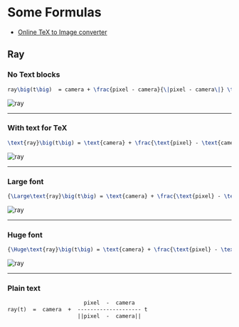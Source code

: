# Some Formulas

* [Online TeX to Image converter](http://www.sciweavers.org/free-online-latex-equation-editor)

## Ray

### No Text blocks

```tex
ray\big(t\big)  = camera + \frac{pixel - camera}{\|pixel - camera\|} \times t
```

![ray](https://render.githubusercontent.com/render/math?math=ray%5Cbig%28t%5Cbig%29%20%20%3D%20camera%20%2B%20%5Cfrac%7Bpixel%20-%20camera%7D%7B%5C%7Cpixel%20-%20camera%5C%7C%7D%20%5Ctimes%20t&mode=inline)

---

### With text for TeX

```tex
\text{ray}\big(t\big) = \text{camera} + \frac{\text{pixel} - \text{camera}}{\|\text{pixel} - \text{camera}\|} \times \text{t}
```

![ray](https://render.githubusercontent.com/render/math?math=%5Ctext%7Bray%7D%5Cbig%28t%5Cbig%29%20%3D%20%5Ctext%7Bcamera%7D%20%2B%20%5Cfrac%7B%5Ctext%7Bpixel%7D%20-%20%5Ctext%7Bcamera%7D%7D%7B%5C%7C%5Ctext%7Bpixel%7D%20-%20%5Ctext%7Bcamera%7D%5C%7C%7D%20%5Ctimes%20%5Ctext%7Bt%7D)

---

### Large font

```tex
{\Large\text{ray}\big(t\big) = \text{camera} + \frac{\text{pixel} - \text{camera}}{\|\text{pixel} - \text{camera}\|} \times \text{t}}
```

![ray](https://render.githubusercontent.com/render/math?math=%7B%5CLarge%5Ctext%7Bray%7D%5Cbig%28t%5Cbig%29%20%3D%20%5Ctext%7Bcamera%7D%20%2B%20%5Cfrac%7B%5Ctext%7Bpixel%7D%20-%20%5Ctext%7Bcamera%7D%7D%7B%5C%7C%5Ctext%7Bpixel%7D%20-%20%5Ctext%7Bcamera%7D%5C%7C%7D%20%5Ctimes%20%5Ctext%7Bt%7D%7D&mode=inline)

---

### Huge font

```tex
{\Huge\text{ray}\big(t\big) = \text{camera} + \frac{\text{pixel} - \text{camera}}{\|\text{pixel} - \text{camera}\|} \times \text{t}}
```

![ray](https://render.githubusercontent.com/render/math?math=%7B%5CHuge%5Ctext%7Bray%7D%5Cbig%28t%5Cbig%29%20%3D%20%5Ctext%7Bcamera%7D%20%2B%20%5Cfrac%7B%5Ctext%7Bpixel%7D%20-%20%5Ctext%7Bcamera%7D%7D%7B%5C%7C%5Ctext%7Bpixel%7D%20-%20%5Ctext%7Bcamera%7D%5C%7C%7D%20%5Ctimes%20%5Ctext%7Bt%7D%7D&mode=inline)

---

### Plain text

```txt
                        pixel  -  camera
ray(t)  =  camera  +  -------------------- t
                      ||pixel  -  camera||
```
